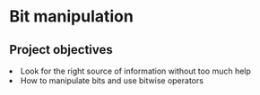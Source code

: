 <h1>Bit manipulation</h1>
<h2></h2>

<h2>Project objectives</h2>

<li>Look for the right source of information without too much help</li>
<li>How to manipulate bits and use bitwise operators</li>
